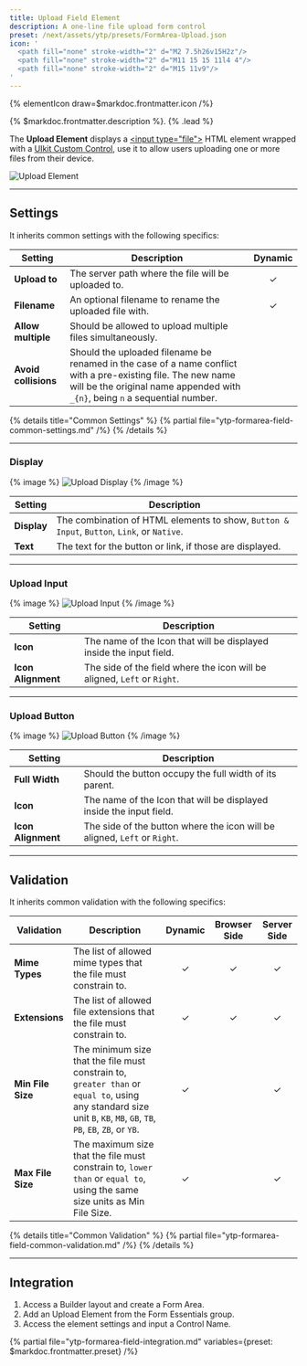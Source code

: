 ```yaml
---
title: Upload Field Element
description: A one-line file upload form control
preset: /next/assets/ytp/presets/FormArea-Upload.json
icon: '
  <path fill="none" stroke-width="2" d="M2 7.5h26v15H2z"/>
  <path fill="none" stroke-width="2" d="M11 15 15 11l4 4"/>
  <path fill="none" stroke-width="2" d="M15 11v9"/>
'
---
```


{% elementIcon draw=$markdoc.frontmatter.icon /%}

{% $markdoc.frontmatter.description %}. {% .lead %}

The **Upload Element** displays a [\<input type="file"\>](https://developer.mozilla.org/en-US/docs/Web/HTML/Element/input/file) HTML element wrapped with a [UIkit Custom Control](https://getuikit.com/docs/form#custom-controls), use it to allow users uploading one or more files from their device.

![Upload Element](/next/assets/ytp/forms/fields/upload.webp)

---

## Settings

It inherits common settings with the following specifics:

| Setting | Description | Dynamic |
| ------- | ----------- | :-----: |
| **Upload to** | The server path where the file will be uploaded to. | &#x2713; |
| **Filename** | An optional filename to rename the uploaded file with. | &#x2713; |
| **Allow multiple** | Should be allowed to upload multiple files simultaneously. |
| **Avoid collisions** | Should the uploaded filename be renamed in the case of a name conflict with a pre-existing file. The new name will be the original name appended with `_{n}`, being `n` a sequential number. |

{% details title="Common Settings" %}
  {% partial file="ytp-formarea-field-common-settings.md" /%}
{% /details %}

---

### Display

{% image %}
![Upload Display](/next/assets/ytp/forms/fields/upload-display.webp)
{% /image %}

| Setting | Description |
| ------- | ----------- |
| **Display** | The combination of HTML elements to show, `Button & Input`, `Button`, `Link`, or `Native`. |
| **Text** | The text for the button or link, if those are displayed. |

---

### Upload Input

{% image %}
![Upload Input](/next/assets/ytp/forms/fields/upload-input.webp)
{% /image %}

| Setting | Description |
| ------- | ----------- |
| **Icon** | The name of the Icon that will be displayed inside the input field. |
| **Icon Alignment** | The side of the field where the icon will be aligned, `Left` or `Right`. |

---

### Upload Button

{% image %}
![Upload Button](/next/assets/ytp/forms/fields/upload-button.webp)
{% /image %}

| Setting | Description |
| ------- | ----------- |
| **Full Width** | Should the button occupy the full width of its parent. |
| **Icon** | The name of the Icon that will be displayed inside the input field. |
| **Icon Alignment** | The side of the button where the icon will be aligned, `Left` or `Right`. |

---

## Validation

It inherits common validation with the following specifics:

| Validation | Description | Dynamic | Browser Side | Server Side |
| ---------- | ----------- | :-----: | :----------: | :---------: |
| **Mime Types** | The list of allowed mime types that the file must constrain to. | &#x2713; | &#x2713; | &#x2713; |
| **Extensions** | The list of allowed file extensions that the file must constrain to. | &#x2713; | &#x2713; | &#x2713; |
| **Min File Size** | The minimum size that the file must constrain to, `greater than` or `equal to`, using any standard size unit `B`, `KB`, `MB`, `GB`, `TB`, `PB`, `EB`, `ZB`, or `YB`.  | &#x2713; | | &#x2713; |
| **Max File Size** | The maximum size that the file must constrain to, `lower than` or `equal to`, using the same size units as Min File Size. | &#x2713; | | &#x2713; |

{% details title="Common Validation" %}
    {% partial file="ytp-formarea-field-common-validation.md" /%}
{% /details %}

---

## Integration

1. Access a Builder layout and create a Form Area.
1. Add an Upload Element from the Form Essentials group.
1. Access the element settings and input a Control Name.

{% partial file="ytp-formarea-field-integration.md" variables={preset: $markdoc.frontmatter.preset} /%}

